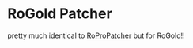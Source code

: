 # RoGold Patcher

pretty much identical to [RoProPatcher](https://github.com/Stefanuk12/RoProPatcher) but for RoGold!!